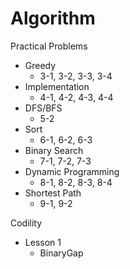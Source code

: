 # Algorithm

Practical Problems <br>
- Greedy
  - 3-1, 3-2, 3-3, 3-4
- Implementation
  - 4-1, 4-2, 4-3, 4-4
- DFS/BFS
  - 5-2
- Sort
  - 6-1, 6-2, 6-3
- Binary Search
  - 7-1, 7-2, 7-3
- Dynamic Programming
  - 8-1, 8-2, 8-3, 8-4
- Shortest Path
  - 9-1, 9-2

Codility <br>
- Lesson 1
  - BinaryGap

